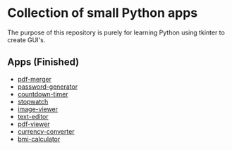 # Collection of small Python apps

The purpose of this repository is purely for learning Python using
tkinter to create GUI's.

## Apps (Finished)

- [pdf-merger](/pdf-merger/)
- [password-generator](/password-generator/)
- [countdown-timer](/countdown-timer/)
- [stopwatch](/stopwatch/)
- [image-viewer](/image-viewer/)
- [text-editor](/text-editor/)
- [pdf-viewer](/pdf-viewer/)
- [currency-converter](/currency-converter/)
- [bmi-calculator](/bmi-calculator/)
